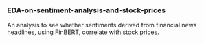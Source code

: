 ### EDA-on-sentiment-analysis-and-stock-prices

An analysis to see whether sentiments derived from financial news headlines, using FinBERT, correlate with stock prices. 
